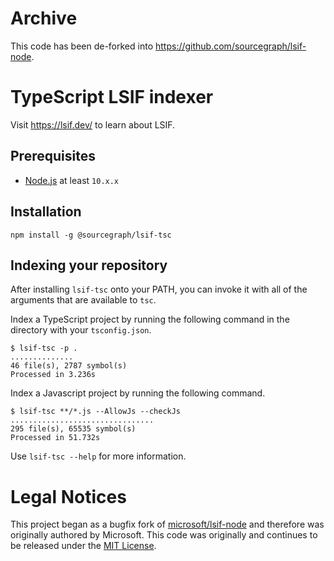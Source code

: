 # Archive

This code has been de-forked into https://github.com/sourcegraph/lsif-node.

# TypeScript LSIF indexer

Visit https://lsif.dev/ to learn about LSIF.

## Prerequisites

- [Node.js](https://nodejs.org/en/) at least `10.x.x`

## Installation

```
npm install -g @sourcegraph/lsif-tsc
```

## Indexing your repository

After installing `lsif-tsc` onto your PATH, you can invoke it with all of the arguments that are available to `tsc`.

Index a TypeScript project by running the following command in the directory with your `tsconfig.json`.

```
$ lsif-tsc -p .
..............
46 file(s), 2787 symbol(s)
Processed in 3.236s
```

Index a Javascript project by running the following command.

```
$ lsif-tsc **/*.js --AllowJs --checkJs
................................
295 file(s), 65535 symbol(s)
Processed in 51.732s
```

Use `lsif-tsc --help` for more information.

# Legal Notices

This project began as a bugfix fork of [microsoft/lsif-node](https://github.com/microsoft/lsif-node) and therefore was originally authored by Microsoft. This code was originally and continues to be released under the [MIT License](./LICENSE).
